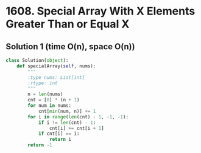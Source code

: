# 1608. Special Array With X Elements Greater Than or Equal X

## Solution 1 (time O(n), space O(n))

```python
class Solution(object):
    def specialArray(self, nums):
        """
        :type nums: List[int]
        :rtype: int
        """
        n = len(nums)
        cnt = [0] * (n + 1)
        for num in nums:
            cnt[min(num, n)] += 1
        for i in range(len(cnt) - 1, -1, -1):
            if i != len(cnt) - 1:
                cnt[i] += cnt[i + 1]
            if cnt[i] == i:
                return i
        return -1
```
